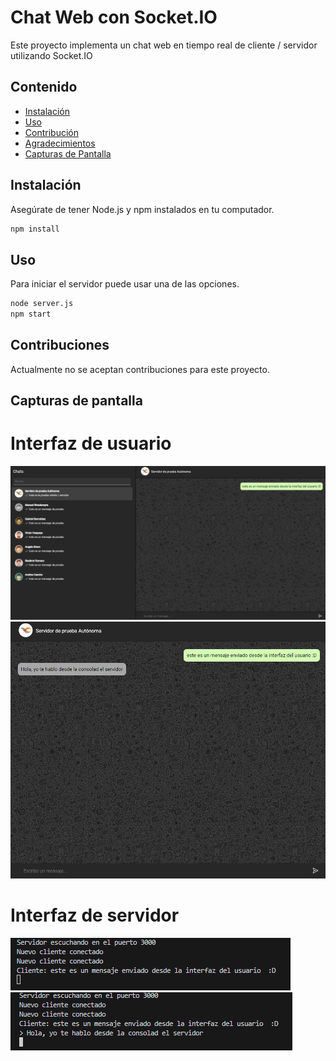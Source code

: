# Chat Web con Socket.IO

Este proyecto implementa un chat web en tiempo real de cliente / servidor utilizando Socket.IO
## Contenido

- [Instalación](#instalación)
- [Uso](#uso)
- [Contribución](#contribución)
- [Agradecimientos](#agradecimientos)
- [Capturas de Pantalla](#capturas-de-pantalla)
## Instalación

Asegúrate de tener Node.js y npm instalados en tu computador.

```bash
npm install
```

## Uso

Para iniciar el servidor puede usar una de las opciones.

```bash
node server.js 
npm start
```
## Contribuciones

Actualmente no se aceptan contribuciones para este proyecto.

## Capturas de pantalla
# Interfaz de usuario 
![Alt text](image.png)
![Alt text](image-3.png)

# Interfaz de servidor
![Alt text](image-1.png) 
![Alt text](image-2.png)